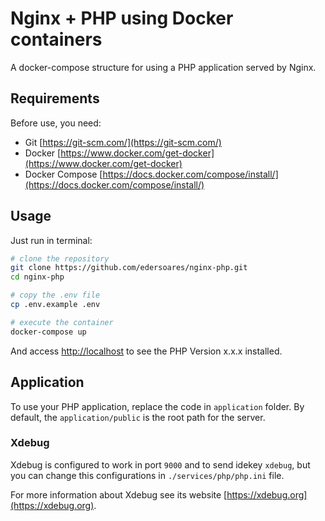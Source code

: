 # Nginx + PHP using Docker containers
A docker-compose structure for using a PHP application served by Nginx.

## Requirements
Before use, you need:

- Git [https://git-scm.com/](https://git-scm.com/)
- Docker [https://www.docker.com/get-docker](https://www.docker.com/get-docker)
- Docker Compose [https://docs.docker.com/compose/install/](https://docs.docker.com/compose/install/)

## Usage

Just run in terminal:

```bash
# clone the repository
git clone https://github.com/edersoares/nginx-php.git
cd nginx-php

# copy the .env file
cp .env.example .env

# execute the container
docker-compose up
```
And access [http://localhost](http://localhost) to see the PHP Version x.x.x installed.

## Application

To use your PHP application, replace the code in `application` folder. By default, the `application/public` is the root path for the server.

### Xdebug

Xdebug is configured to work in port `9000` and to send idekey `xdebug`, but you can change this configurations in `./services/php/php.ini` file.

For more information about Xdebug see its website [https://xdebug.org](https://xdebug.org).

